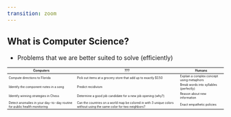 ```yaml
---
transition: zoom
---
```


## What is Computer Science?

- Problems that we are better suited to solve (efficiently)

<table style='font-size:50%'>
    <thead><tr>
        <th>Computers</th>
        <th>???</th>
        <th>Humans</th>
    </tr></thead>
    <tbody><tr>
        <td>Compute directions to Florida</td>
        <td>Pick out items at a grocery store that add up to exactly $150</td>
        <td>Explain a complex concept using metaphors</td>
    </tr>
    <tr>
        <td>Identify the component notes in a song</td>
        <td>Predict recidivism</td>
        <td>Break words into syllables (perfectly)</td>
    </tr>
    <tr>
        <td>Identify winning strategies in Chess</td>
        <td>Determine a good job candidate for a new job opening (why?)</td>
        <td>Reason about new information</td>
    </tr>
    <tr>
        <td>Detect anomalies in your day-to-day routine for public health monitoring</td>
        <td>Can the countries on a world map be colored in with 3 unique colors without using the same color for two neighbors?</td>
        <td>Enact empathetic policies</td>
    </tr></tbody>
</table>